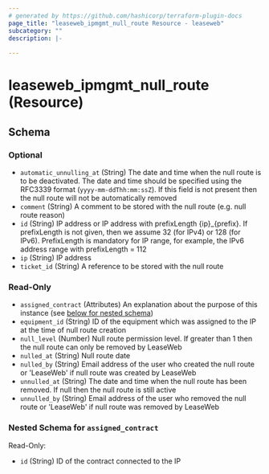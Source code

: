 ```yaml
---
# generated by https://github.com/hashicorp/terraform-plugin-docs
page_title: "leaseweb_ipmgmt_null_route Resource - leaseweb"
subcategory: ""
description: |-
  
---
```


# leaseweb_ipmgmt_null_route (Resource)





<!-- schema generated by tfplugindocs -->
## Schema

### Optional

- `automatic_unnulling_at` (String) The date and time when the null route is to be deactivated. The date and time should be specified using the RFC3339 format (`yyyy-mm-ddThh:mm:ssZ`). If this field is not present then the null route will not be automatically removed
- `comment` (String) A comment to be stored with the null route (e.g. null route reason)
- `id` (String) IP address or IP address with prefixLength {ip}_{prefix}. If prefixLength is not given, then we assume 32 (for IPv4) or 128 (for IPv6). PrefixLength is mandatory for IP range, for example, the IPv6 address range with prefixLength = 112
- `ip` (String) IP address
- `ticket_id` (String) A reference to be stored with the null route

### Read-Only

- `assigned_contract` (Attributes) An explanation about the purpose of this instance (see [below for nested schema](#nestedatt--assigned_contract))
- `equipment_id` (String) ID of the equipment which was assigned to the IP at the time of null route creation
- `null_level` (Number) Null route permission level. If greater than 1 then the null route can only be removed by LeaseWeb
- `nulled_at` (String) Null route date
- `nulled_by` (String) Email address of the user who created the null route or 'LeaseWeb' if null route was created by LeaseWeb
- `unnulled_at` (String) The date and time when the null route has been removed. If null then the null route is still active
- `unnulled_by` (String) Email address of the user who removed the null route or 'LeaseWeb' if null route was removed by LeaseWeb

<a id="nestedatt--assigned_contract"></a>
### Nested Schema for `assigned_contract`

Read-Only:

- `id` (String) ID of the contract connected to the IP
